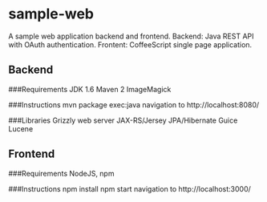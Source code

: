 sample-web
==========

A sample web application backend and frontend. 
Backend: Java REST API with OAuth authentication.
Frontent: CoffeeScript single page application.

Backend
----------
###Requirements
JDK 1.6
Maven 2
ImageMagick

###Instructions
mvn package exec:java
navigation to http://localhost:8080/

###Libraries
Grizzly web server
JAX-RS/Jersey
JPA/Hibernate
Guice
Lucene

Frontend
----------
###Requirements
NodeJS, npm

###Instructions
npm install
npm start
navigation to http://localhost:3000/

